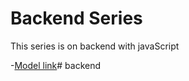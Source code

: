 # Backend Series

This series is on backend with javaScript

-[Model link](https://app.eraser.io/workspace/PpvoMGLXFlANtLeEuI5h?origin=share)#   b a c k e n d  
 